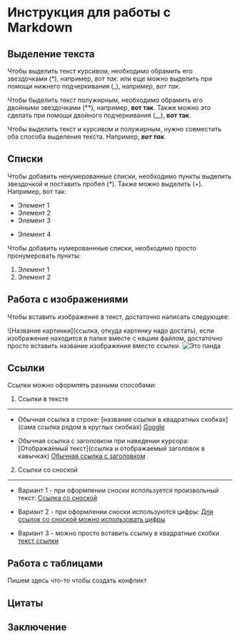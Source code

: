 # Инструкция для работы с  Markdown

## Выделение текста

Чтобы выделить текст курсивом, необходимо обрамить его звездочками (*), например, *вот так*. или еще можно выделить при помощи нижнего подчеркивания (_), например, _вот так_. 

Чтобы быделить текст полужирным, необходимо обрамить его двойными звездочками (**), например, **вот так**. Также можно это сделать при помощи двойного подчеркивания (__), __вот так__.

Чтобы выделить текст и курсивом и полужирным, нужно совместить оба способа выделения текста. Например, *__вот так__*.

## Списки

Чтобы добавить ненумерованные списки, необходимо пункты выделить звездочкой и поставить пробел (*). Также можно выделить (+). Например, вот так:
* Элемент 1
* Элемент 2
* Элемент 3
+ Элемент 4

Чтобы добавить нумерованнные списки, необходимо просто пронумеровать пункты:
1. Элемент 1
2. Элемент 2

## Работа с изображениями

Чтобы вставить изображение в текст, достаточно написать следующее:

![Название картинки](ссылка, откуда картинку надо достать), если изображение находится в папке вместе с нашим файлом, достаточно просто вставить название изображения вместо ссылки.
![Это панда](%D0%BF%D0%B0%D0%BD%D0%B4%D0%B0.jpg)

## Ссылки

Ссылки можно оформлять разными способами:

1. Ссылки в тексте
___
* Обычная ссылка в строке: [название ссылки в квадратных скобках](сама ссылка рядом в круглых скобках)
[Google](https://www.google.com)

* Обычная ссылка с заголовком при наведении курсора: [Отображаемый текст](ссылка и отображаемый заголовок в кавычках) 
[Обычная ссылка с заголовком](https://www.google.com "Сайт Google")

2. Ссылки со сноской
___

* Вариант 1 - при оформлении сноски используется произвольный текст:
[Ссылка со сноской][Произвольный регистронезависимый текст]

[произвольный регистронезависимый текст]: https://www.google.com

* Вариант 2 - при оформлении сноски используются цифры: [Для ссылок со сноской можно использовать цифры][1]

[1]: http://www.google.com

* Вариант 3 - можно просто вставить ссылку в квадратные скобки [текст ссылки]

[текст ссылки]: http://www.google.com

## Работа с таблицами

Пишем здесь что-то чтобы создать конфликт

## Цитаты

## Заключение